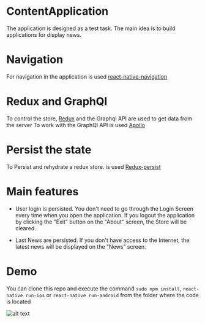 # ContentApplication
The application is designed as a test task. 
The main idea is to build applications for display news.

# Navigation
For navigation in the application is used [react-native-navigation](https://github.com/wix/react-native-navigation)

# Redux and GraphQl
To control the store, [Redux](https://github.com/reactjs/react-redux) and the Graphql API are used to get data from the server
To work with the GraphQl API is used [Apollo](https://github.com/apollographql/react-apollo)

# Persist the state
To Persist and rehydrate a redux store. is used [Redux-persist](https://github.com/rt2zz/redux-persist)

# Main features
- User login is persisted. You don't need to go through the Login Screen every time when you open the application.
If you logout the application by clicking the "Exit" button on the "About" screen, the Store will be cleared.

- Last News are persisted. 
If you don't have access to the Internet, the latest news will be displayed on the "News" screen.

# Demo
You can clone this repo and execute the command `sudo npm install`,  `react-native run-ios` or `react-native run-android` from the folder where the code is located

![alt text](https://github.com/TimurAsayonok/ContentApplication/blob/master/demo/democa.gif)
